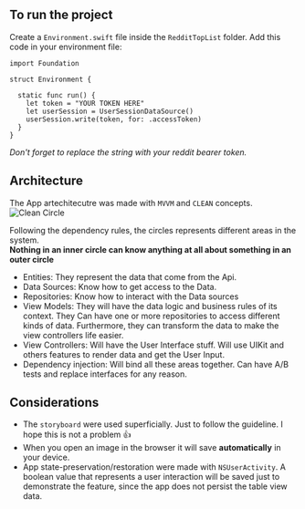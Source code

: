 ## To run the project
Create a `Environment.swift` file inside the `RedditTopList` folder.
Add this code in your environment file: 
```
import Foundation

struct Environment {

  static func run() {
    let token = "YOUR TOKEN HERE"
    let userSession = UserSessionDataSource()
    userSession.write(token, for: .accessToken)
  }
}
```

*Don't forget to replace the string with your reddit bearer token.*

## Architecture
The App artechitecutre was made with `MVVM` and `CLEAN` concepts.
![Clean Circle](https://user-images.githubusercontent.com/3194444/123875715-8b050c00-d910-11eb-9dc7-dcd44f77aae9.png)

Following the dependency rules, the circles represents different areas in the system. <br>
**Nothing in an inner circle can know anything at all about something in an outer circle**
* Entities: They represent the data that come from the Api.
* Data Sources: Know how to get access to the Data.
* Repositories: Know how to interact with the Data sources
* View Models: They will have the data logic and business rules of its context. They Can have one or more repositories to access different kinds of data. Furthermore, they can transform the data to make the view controllers life easier.
* View Controllers: Will have the User Interface stuff. Will use UIKit and others features to render data and get the User Input.
* Dependency injection: Will bind all these areas together. Can have A/B tests and replace interfaces for any reason.

## Considerations
* The `storyboard` were used superficially. Just to follow the guideline. I hope this is not a problem 👍
* When you open an image in the browser it will save **automatically** in your device.
* App state-preservation/restoration were made with `NSUserActivity`. A boolean value that represents a user interaction will be saved just to demonstrate the feature, since the app does not persist the table view data.





